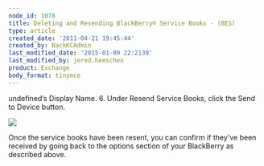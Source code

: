 ```yaml
---
node_id: 1078
title: Deleting and Resending BlackBerry® Service Books - (BES)
type: article
created_date: '2011-04-21 19:45:44'
created_by: RackKCAdmin
last_modified_date: '2015-01-09 22:2139'
last_modified_by: jered.heeschen
product: Exchange
body_format: tinymce
---
```


undefined&rsquo;s Display Name.
6.  Under Resend Service Books, click the Send to Device button.

![](http://c616663.r63.cf2.rackcdn.com/eaDeleting&ResendingBBServiceBooks3.png)

Once the service books have been resent, you can confirm if they've been
received by going back to the options section of your BlackBerry as
described above.

